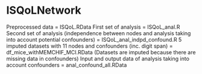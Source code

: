 # ISQoLNetwork

Preprocessed data = ISQoL.RData
First set of analysis = ISQoL_anal.R
Second set of analysis (independence between nodes and analysis taking into account potential confounders) = ISQoL_anal_indpd_confound.R
5 imputed datasets with 11 nodes and confounders (inc. digit span) = df_mice_withMEMCHIF_MCI.RData
(Datasets are imputed because there are missing data in confounders)
Input and output data of analysis taking into account confounders = anal_confound_all.RData
